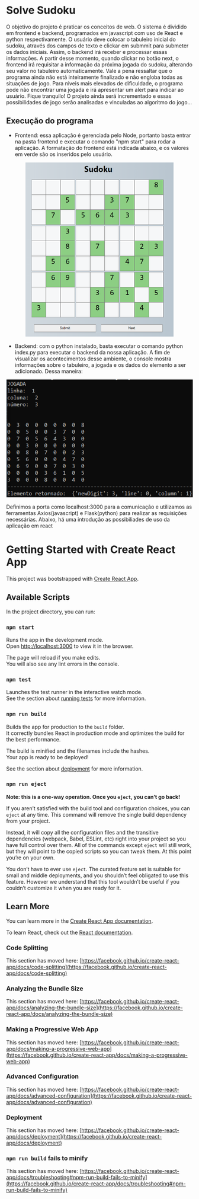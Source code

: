 # Solve Sudoku

O objetivo do projeto é praticar os conceitos de web. O sistema é dividido em frontend e backend, programados em javascript com uso de React e python respectivamente.
O usuário deve colocar o tabuleiro inicial do sudoku, através dos campos de texto e clickar em submmit para submeter os dados iniciais. Assim, o backend irá receber e processar essas informações. A partir desse momento, quando clickar no botão next, o frontend irá requisitar a informação da próxima jogada do sudoku, alterando seu valor no tabuleiro automaticamente. Vale a pena ressaltar que o programa ainda não está inteiramente finalizado e não engloba todas as situações de jogo. Para niveis mais elevados de dificuldade, o programa pode não encontrar uma jogada e irá apresentar um alert para indicar ao usuário. Fique tranquilo! O projeto ainda será incrementado e essas possibilidades de jogo serão analisadas e vinculadas ao algoritmo do jogo...

## Execução do programa
- Frontend:
essa aplicação é gerenciada pelo Node, portanto basta entrar na pasta frontend e executar o comando "npm start" para rodar a aplicação.
A formatação do frontend está indicada abaixo, e os valores em verde são os inseridos pelo usuário. 

<p align="center">
<img src="https://github.com/guilherme-bakaukas/Solve_Sudoku/blob/master/img_README/boardExample.PNG" width="400" height="470" />
</p>

- Backend:
com o python instalado, basta executar o comando python index.py para executar o backend da nossa aplicação.
A fim de visualizar os acontecimentos desse ambiente, o console mostra informações sobre o tabuleiro, a jogada e os dados do elemento a ser adicionado.
Dessa maneira:

<p align="center">
<img src="https://github.com/guilherme-bakaukas/Solve_Sudoku/blob/master/img_README/promptBackend.PNG" />
</p>

Definimos a porta como localhost:3000 para a comunicação e utilizamos as ferramentas Axios(javascript) e Flask(python) para realizar as requisições necessárias.
Abaixo, há uma introdução as possibiliades de uso da aplicação em react

# Getting Started with Create React App

This project was bootstrapped with [Create React App](https://github.com/facebook/create-react-app).

## Available Scripts

In the project directory, you can run:

### `npm start`

Runs the app in the development mode.\
Open [http://localhost:3000](http://localhost:3000) to view it in the browser.

The page will reload if you make edits.\
You will also see any lint errors in the console.

### `npm test`

Launches the test runner in the interactive watch mode.\
See the section about [running tests](https://facebook.github.io/create-react-app/docs/running-tests) for more information.

### `npm run build`

Builds the app for production to the `build` folder.\
It correctly bundles React in production mode and optimizes the build for the best performance.

The build is minified and the filenames include the hashes.\
Your app is ready to be deployed!

See the section about [deployment](https://facebook.github.io/create-react-app/docs/deployment) for more information.

### `npm run eject`

**Note: this is a one-way operation. Once you `eject`, you can’t go back!**

If you aren’t satisfied with the build tool and configuration choices, you can `eject` at any time. This command will remove the single build dependency from your project.

Instead, it will copy all the configuration files and the transitive dependencies (webpack, Babel, ESLint, etc) right into your project so you have full control over them. All of the commands except `eject` will still work, but they will point to the copied scripts so you can tweak them. At this point you’re on your own.

You don’t have to ever use `eject`. The curated feature set is suitable for small and middle deployments, and you shouldn’t feel obligated to use this feature. However we understand that this tool wouldn’t be useful if you couldn’t customize it when you are ready for it.

## Learn More

You can learn more in the [Create React App documentation](https://facebook.github.io/create-react-app/docs/getting-started).

To learn React, check out the [React documentation](https://reactjs.org/).

### Code Splitting

This section has moved here: [https://facebook.github.io/create-react-app/docs/code-splitting](https://facebook.github.io/create-react-app/docs/code-splitting)

### Analyzing the Bundle Size

This section has moved here: [https://facebook.github.io/create-react-app/docs/analyzing-the-bundle-size](https://facebook.github.io/create-react-app/docs/analyzing-the-bundle-size)

### Making a Progressive Web App

This section has moved here: [https://facebook.github.io/create-react-app/docs/making-a-progressive-web-app](https://facebook.github.io/create-react-app/docs/making-a-progressive-web-app)

### Advanced Configuration

This section has moved here: [https://facebook.github.io/create-react-app/docs/advanced-configuration](https://facebook.github.io/create-react-app/docs/advanced-configuration)

### Deployment

This section has moved here: [https://facebook.github.io/create-react-app/docs/deployment](https://facebook.github.io/create-react-app/docs/deployment)

### `npm run build` fails to minify

This section has moved here: [https://facebook.github.io/create-react-app/docs/troubleshooting#npm-run-build-fails-to-minify](https://facebook.github.io/create-react-app/docs/troubleshooting#npm-run-build-fails-to-minify)
